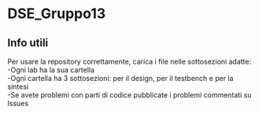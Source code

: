 # DSE_Gruppo13

## Info utili 

Per usare la repository correttamente, carica i file nelle sottosezioni adatte:  
\-Ogni lab ha la sua cartella  
\-Ogni cartella ha 3 sottosezioni: per il design, per il testbench e per la sintesi  
\-Se avete problemi con parti di codice pubblicate i problemi commentati su Issues  
